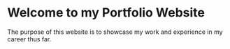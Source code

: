 # Welcome to my Portfolio Website

The purpose of this website is to showcase my work and experience in my career thus far. 
